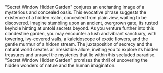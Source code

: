 "Secret Window Hidden Garden" conjures an enchanting image of a mysterious and concealed oasis. This evocative phrase suggests the existence of a hidden realm, concealed from plain view, waiting to be discovered. Imagine stumbling upon an ancient, overgrown gate, its rusted keyhole hinting at untold secrets beyond. As you venture further into this clandestine garden, you may encounter a lush and vibrant sanctuary, with towering, ivy-covered walls, a kaleidoscope of exotic flowers, and the gentle murmur of a hidden stream. The juxtaposition of secrecy and the natural world creates an irresistible allure, inviting you to explore its hidden treasures and unravel the mysteries that lie within this secluded paradise. "Secret Window Hidden Garden" promises the thrill of uncovering the hidden wonders of nature and the human imagination.
